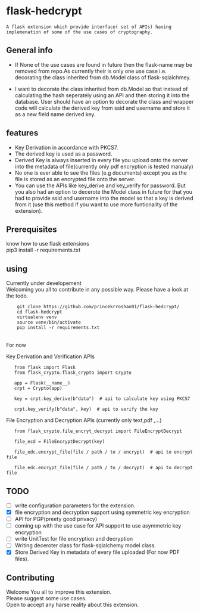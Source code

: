 # flask-hedcrypt
     
      
  	A flask extension which provide interface( set of APIs) having implemenation of some of the use cases of cryptography.  
      
## General info

* If None of the use cases are found in future then the flask-name may be removed 
  from repo.As currently their is only one use case i.e. decorating the class 
  inherited from db.Model class of flask-sqlalchmey.

* I want to decorate the class inherited from db.Model so that instead of 
   calculating the hash seperately using an API and then storing it into 
   the database. User should have an option to decorate the class and wrapper code 
   will calculate the derived key from ssid and username and store it as a new field name derived key.   
      
**features**
-----------

*  Key Derivation in accordance with PKCS7.
*  The derived key is used as a password. 
*  Derived Key is always inserted in every file you upload onto the server into the metadata of file(currently only pdf encryption is tested manualy)
*  No one is ever able to see the files (e.g documents) except you as the file is stored as an encrypted file onto the server.
*  You can use the APIs like key_derive and key_verify for password. But you also had an option to decerote the Model class in future for that you  had to provide ssid and username into the model so that a key is derived from it (use this method if you want to use more funtionality of the extension).


**Prerequisites**
------------------

know how to use flask extensions
<br>
pip3 install -r requirements.txt



**using** 
--------  

 Currently under developement <br>
 Welcoming you all to contribute in any possible way.
 Please have a look at the todo.  

 
	    git clone https://github.com/princekrroshan01/flask-hedcrypt/
	    cd flask-hedcrypt
	    virtualenv venv
	    source venv/bin/activate
	    pip install -r requirements.txt

 <br>
 For now

 Key Derivation and Verification APIs
 ```
	from flask import Flask
	from flask_crypto.flask_crypto import Crypto
	
	app = Flask(__name__)
	crpt = Crypto(app)

	key = crpt.key_derive(b"data")  # api to calculate key using PKCS7

	crpt.key_verify(b"data", key)  # api to verify the key
 
 ```
 File Encryption and Decryption APIs (currently only text,pdf ,...) 

 ```
	from flask_crypto.file_encryt_decrypt import FileEncryptDecrypt

	file_ecd = FileEncryptDecrypt(key)

	file_edc.encrypt_file(file / path / to / encrypt)  # api to encrypt file

	file_edc.encrypt_file(file / path / to / decrypt)  # api to decrypt file
 ```
 
    
**TODO**
---------

- [ ] write configuration parameters for the extension.
- [x] file encryption and decryption support using symmetric key encryption
- [ ] API for PGP(preety good privacy)
- [ ] coming up with the use case for API support to use asymmetric key encryption
- [ ] write UnitTest for file encryption and decryption
- [ ] Writing deceroter class for flask-sqlalchemy model class.
- [x] Store Derived Key in metadata of every file uploaded (For now PDF files). 

**Contributing**
----------------
Welcome You all to improve this extension. 
<br>
Please suggest some use cases.
<br>
Open to accept any harse reality about this extension.


